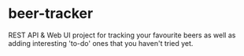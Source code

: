 # beer-tracker

REST API & Web UI project for tracking your favourite beers as well as adding interesting 'to-do' ones that you haven't tried yet.
